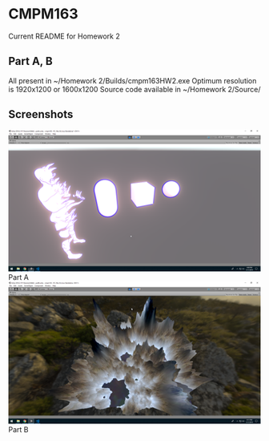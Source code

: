 # CMPM163

Current README for Homework 2

## Part A, B

All present in ~/Homework 2/Builds/cmpm163HW2.exe
Optimum resolution is 1920x1200 or 1600x1200
Source code available in ~/Homework 2/Source/

## Screenshots

![Part A](a.png)
Part A
![Part B](b.png)
Part B
